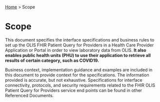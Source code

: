 <p id="breadcrumb">

[Home](https://simplifier.net/guide/OntarioLaboratoriesInformationSystemProviderQuery/Home) > Scope

</p>

# Scope
This document specifies the interface specifications and business rules to set up the OLIS FHIR Patient Query for Providers in a Health Care Provider Application or Portal in order to view laboratory data from OLIS. **It also enables public health units (PHU) to use their application to retrieve all results of certain category, such as COVID19.**


Business context, implementation guidance and examples are included in this document to provide context for the specifications. The information provided is accurate, but not exhaustive. Specifications for interface connectivity, protocols, and security requirements related to the FHIR OLIS Patient Query for Providers service end points can be found in other Referenced Documents.
